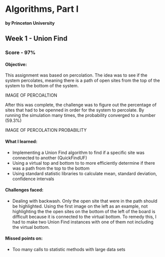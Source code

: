 # Algorithms, Part I 
#### by Princeton University

## Week 1 - Union Find
### Score - 97% 

#### Objective: 
This assignment was based on percolation. The idea was to see if the system percolates, meaning there is a path of open sites from the top of the system to the bottom of the system. 

IMAGE OF PERCOALTION 

After this was complete, the challenge was to figure out the percentage of sites that had to be openned in order for the system to percolate. By running the simulation many times, the probability converged to a number (59.3%)

IMAGE OF PERCOLATION PROBABILITY


#### What I learned: 
- Implementing a Union Find algorithm to find if a specific site was connected to another (QuickFindUF)
- Using a virtual top and bottom to to more efficiently determine if there was a path from the top to the bottom 
- Using standard statistic libraries to calculate mean, standard deviation, confidence intervals


#### Challenges faced: 
- Dealing with backwash. Only the open site that were in the path should be highlighted. Using the first image on the left as an example, not highlighting the the open sites on the bottom of the left of the board is difficult because it is connected to the virtual bottom. To remedy this, I had to make two Union Find instances with one of them not including the virtual bottom. 


#### Missed points on: 
- Too many calls to statistic methods with large data sets 





